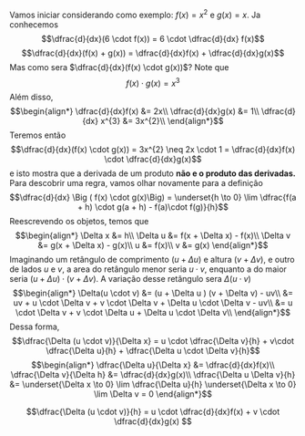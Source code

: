 Vamos iniciar considerando como exemplo: $f(x) = x^{2}$ e $g(x) = x$. Ja conhecemos 
$$\dfrac{d}{dx}(6 \cdot f(x)) = 6 \cdot \dfrac{d}{dx} f(x)$$
$$\dfrac{d}{dx}(f(x) + g(x)) = \dfrac{d}{dx}f(x) + \dfrac{d}{dx}g(x)$$
Mas como sera $\dfrac{d}{dx}(f(x) \cdot g(x))$? Note que
$$f(x) \cdot g(x) = x^{3}$$
Além disso,
$$\begin{align*}
\dfrac{d}{dx}f(x) &= 2x\\
\dfrac{d}{dx}g(x) &= 1\\
\dfrac{d}{dx} x^{3} &= 3x^{2}\\
\end{align*}$$
Teremos então
$$\dfrac{d}{dx}(f(x) \cdot g(x)) = 3x^{2} \neq 2x \cdot 1 = \dfrac{d}{dx}f(x) \cdot \dfrac{d}{dx}g(x)$$
e isto mostra que a derivada de um produto **não e o produto das derivadas.**
Para descobrir uma regra, vamos olhar novamente para a definição
$$\dfrac{d}{dx} \Big ( f(x) \cdot g(x)\Big) = \underset{h \to 0} \lim \dfrac{f(a + h) \cdot g(a + h) - f(a)\cdot f(g)}{h}$$
Reescrevendo os objetos, temos que
$$\begin{align*}
\Delta x &= h\\
\Delta u &= f(x + \Delta x) - f(x)\\
\Delta v &= g(x + \Delta x) - g(x)\\
u &= f(x)\\
v &= g(x)
\end{align*}$$
Imaginando um retângulo de comprimento  $(u + \Delta u)$ e altura $(v + \Delta v)$, e outro de lados $u$ e $v$, a area do retângulo menor seria $u \cdot v$, enquanto a do maior seria $(u + \Delta u) \cdot (v + \Delta v)$. A variação desse retângulo sera $\Delta(u \cdot v)$ 
$$\begin{align*}
\Delta(u \cdot v) &=  (u + \Delta u ) (v + \Delta v) - uv\\
&= uv + u \cdot \Delta v + v \cdot \Delta v + \Delta u \cdot \Delta v - uv\\
&=  u \cdot \Delta v + v \cdot \Delta u + \Delta u \cdot \Delta v\\
\end{align*}$$
Dessa forma, 
$$\dfrac{\Delta (u \cdot v)}{\Delta x} = u \cdot \dfrac{\Delta v}{h} + v\cdot \dfrac{\Delta u}{h} + \dfrac{\Delta u \cdot \Delta v}{h}$$
$$\begin{align*}
\dfrac{\Delta u}{\Delta x} &= \dfrac{d}{dx}f(x)\\
\dfrac{\Delta v}{\Delta h} &= \dfrac{d}{dx}g(x)\\
\dfrac{\Delta u \Delta v}{h} &= \underset{\Delta x \to 0} \lim \dfrac{\Delta u}{h} \underset{\Delta x \to 0} \lim \Delta v = 0 
\end{align*}$$

$$\dfrac{\Delta (u \cdot v)}{h} = u \cdot \dfrac{d}{dx}f(x) + v \cdot \dfrac{d}{dx}g(x) $$
